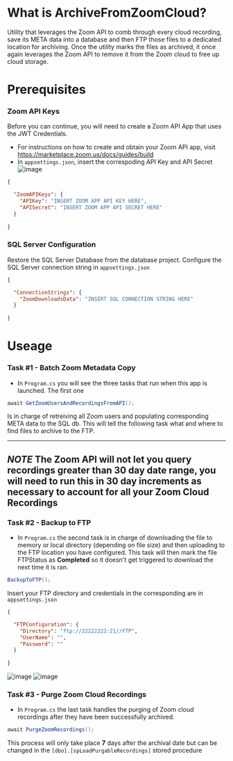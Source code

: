 # What is ArchiveFromZoomCloud?
Utility that leverages the Zoom API to comb through every cloud recording, save its META data into a database and then FTP those files to a dedicated location for archiving. Once the utility marks the files as archived, it once again leverages the Zoom API to remove it from the Zoom cloud to free up cloud storage. 
# Prerequisites

### Zoom API Keys

Before you can continue, you will need to create a Zoom API App that uses the JWT Credentials.
* For instructions on how to create and obtain your Zoom API app, visit https://marketplace.zoom.us/docs/guides/build
* In `appsettings.json`, insert the correspoding API Key and API Secret
![image](https://user-images.githubusercontent.com/5040055/134385067-e6971cb6-89ad-4bf2-b5af-876d4587d93e.png)
```json
{

  "ZoomAPIKeys": {
    "APIKey": "INSERT ZOOM APP API KEY HERE",
    "APISecret": "INSERT ZOOM APP API SECRET HERE"
  }
  
}
```

### SQL Server Configuration

Restore the SQL Server Database from the database project. 
Configure the SQL Server connection string in `appsettings.json`
```json
{

  "ConnectionStrings": {
    "ZoomDownloadsData": "INSERT SQL CONNECTION STRING HERE"
  }
  
}
```
# Useage

### Task #1 - Batch Zoom Metadata Copy
* In `Program.cs` you will see the three tasks that run when this app is launched. The first one  
```cs
await GetZoomUsersAndRecordingsFromAPI(); 
```
Is in charge of retreiving all Zoom users and populating corresponding META data to the SQL db. This will tell the following task what and where to find files to archive to the FTP.

---
*NOTE*
The Zoom API will not let you query recordings greater than 30 day date range, you will need to run this in 30 day increments as necessary to account for all your Zoom Cloud Recordings 
---
### Task #2 - Backup to FTP
* In `Program.cs` the second task is in charge of downloading the file to memory or local directory (depending on file size) and then uploading to the FTP location you have configured. This task will then mark the file FTPStatus as **Completed** so it doesn't get triggered to download the next time it is ran. 

```cs
BackupToFTP();
```
Insert your FTP directory and credentials in the corresponding are in `appsettings.json`

```json
{

  "FTPConfiguration": {
    "Directory": "ftp://22222222:21//FTP",
    "UserName": "",
    "Password": ""
  }
  
}
```
![image](https://user-images.githubusercontent.com/5040055/134404518-e212ade9-6d31-478b-94f6-69c892b394af.png)
![image](https://user-images.githubusercontent.com/5040055/134403455-6c507544-c113-4342-a2ac-f658ee142fde.png)

### Task #3 - Purge Zoom Cloud Recordings
* In `Program.cs` the last task handles the purging of Zoom cloud recordings after they have been successfully archived. 
```cs
await PurgeZoomRecordings();
```
This process will only take place **7** days after the archival date but can be changed in the `[dbo].[spLoadPurgableRecordings]` stored procedure
